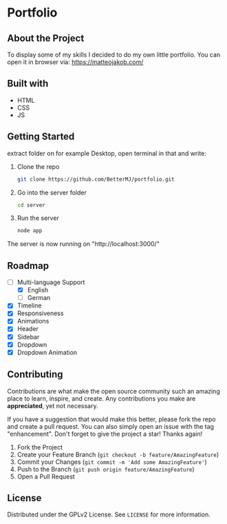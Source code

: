 # Portfolio

## About the Project

To display some of my skills I decided to do my own little portfolio.
You can open it in browser via: https://matteojakob.com/

## Built with

- HTML
- CSS
- JS

## Getting Started

extract folder on for example Desktop, open terminal in that and write:

1. Clone the repo
   ```sh
   git clone https://github.com/BetterMJ/portfolio.git
   ```
2. Go into the server folder
   ```sh
   cd server
   ```
3. Run the server
   ```sh
   node app
   ```

The server is now running on "http://localhost:3000/"

## Roadmap

- [ ] Multi-language Support
  - [x] English
  - [ ] German
- [x] Timeline
- [x] Responsiveness
- [x] Animations
- [x] Header
- [x] Sidebar
- [x] Dropdown
- [x] Dropdown Animation

## Contributing

Contributions are what make the open source community such an amazing place to learn, inspire, and create. Any contributions you make are **appreciated**, yet not necessary.

If you have a suggestion that would make this better, please fork the repo and create a pull request. You can also simply open an issue with the tag "enhancement".
Don't forget to give the project a star! Thanks again!

1. Fork the Project
2. Create your Feature Branch (`git checkout -b feature/AmazingFeature`)
3. Commit your Changes (`git commit -m 'Add some AmazingFeature'`)
4. Push to the Branch (`git push origin feature/AmazingFeature`)
5. Open a Pull Request

## License

Distributed under the GPLv2 License. See `LICENSE` for more information.
